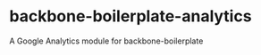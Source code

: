 backbone-boilerplate-analytics
==============================

A Google Analytics module for backbone-boilerplate